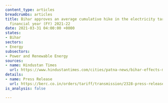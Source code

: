 ```yaml
---
content_type: articles
breadcrumbs: articles
title: Bihar approves an average cumulative hike in the electricity tariff for the
  financial year (FY) 2021-22
date: 2021-03-31 04:00:00 +0000
states:
- Bihar
sectors:
- Energy
subsectors:
- Power and Renewable Energy
sources:
- name: Hindustan Times
  url: https://www.hindustantimes.com/cities/patna-news/bihar-effects-minor-hike-in-power-tariff-101616774729283.html
details:
- name: Press Release
  url: https://berc.co.in/orders/tariff/transmission/2328-press-release-of-tariff-order-of-bsptcl-and-sldc-fy-2021-22
is_analysis: false

---
```

